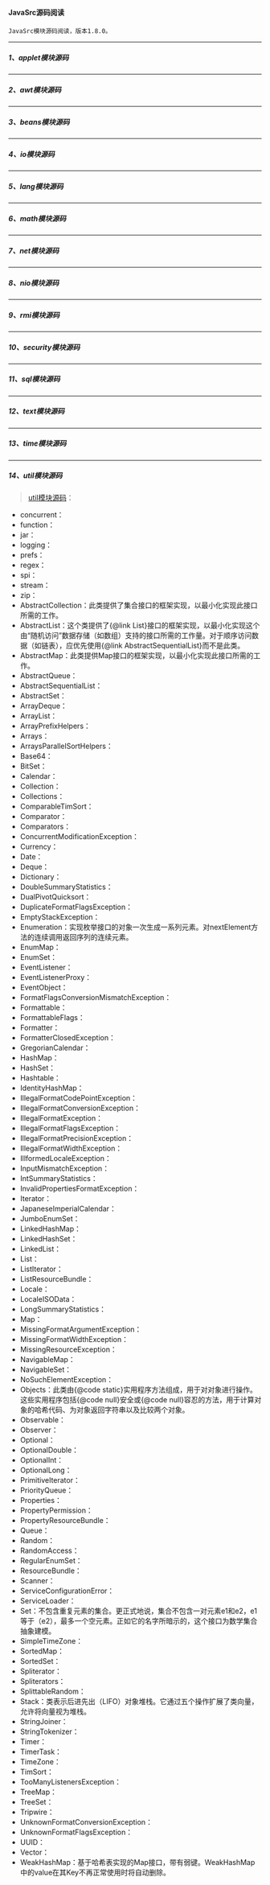 #### JavaSrc源码阅读
    JavaSrc模块源码阅读，版本1.8.0。

-----
##### 1、applet模块源码

-----
##### 2、awt模块源码

-----
##### 3、beans模块源码

-----
##### 4、io模块源码

-----
##### 5、lang模块源码

-----
##### 6、math模块源码

-----
##### 7、net模块源码

-----
##### 8、nio模块源码

-----
##### 9、rmi模块源码

-----
##### 10、security模块源码

-----
##### 11、sql模块源码

-----
##### 12、text模块源码

-----
##### 13、time模块源码

-----
##### 14、util模块源码
> [util模块源码](src/main/java/util)：
* concurrent：
* function：
* jar：
* logging：
* prefs：
* regex：
* spi：
* stream：
* zip：
* AbstractCollection：此类提供了集合接口的框架实现，以最小化实现此接口所需的工作。
* AbstractList：这个类提供了{@link List}接口的框架实现，以最小化实现这个由“随机访问”数据存储（如数组）支持的接口所需的工作量。对于顺序访问数据（如链表），应优先使用{@link AbstractSequentialList}而不是此类。
* AbstractMap：此类提供Map接口的框架实现，以最小化实现此接口所需的工作。
* AbstractQueue：
* AbstractSequentialList：
* AbstractSet：
* ArrayDeque：
* ArrayList：
* ArrayPrefixHelpers：
* Arrays：
* ArraysParallelSortHelpers：
* Base64：
* BitSet：
* Calendar：
* Collection：
* Collections：
* ComparableTimSort：
* Comparator：
* Comparators：
* ConcurrentModificationException：
* Currency：
* Date：
* Deque：
* Dictionary：
* DoubleSummaryStatistics：
* DualPivotQuicksort：
* DuplicateFormatFlagsException：
* EmptyStackException：
* Enumeration：实现枚举接口的对象一次生成一系列元素。对nextElement方法的连续调用返回序列的连续元素。
* EnumMap：
* EnumSet：
* EventListener：
* EventListenerProxy：
* EventObject：
* FormatFlagsConversionMismatchException：
* Formattable：
* FormattableFlags：
* Formatter：
* FormatterClosedException：
* GregorianCalendar：
* HashMap：
* HashSet：
* Hashtable：
* IdentityHashMap：
* IllegalFormatCodePointException：
* IllegalFormatConversionException：
* IllegalFormatException：
* IllegalFormatFlagsException：
* IllegalFormatPrecisionException：
* IllegalFormatWidthException：
* IllformedLocaleException：
* InputMismatchException：
* IntSummaryStatistics：
* InvalidPropertiesFormatException：
* Iterator：
* JapaneseImperialCalendar：
* JumboEnumSet：
* LinkedHashMap：
* LinkedHashSet：
* LinkedList：
* List：
* ListIterator：
* ListResourceBundle：
* Locale：
* LocaleISOData：
* LongSummaryStatistics：
* Map：
* MissingFormatArgumentException：
* MissingFormatWidthException：
* MissingResourceException：
* NavigableMap：
* NavigableSet：
* NoSuchElementException：
* Objects：此类由{@code static}实用程序方法组成，用于对对象进行操作。这些实用程序包括{@code null}安全或{@code null}容忍的方法，用于计算对象的哈希代码、为对象返回字符串以及比较两个对象。
* Observable：
* Observer：
* Optional：
* OptionalDouble：
* OptionalInt：
* OptionalLong：
* PrimitiveIterator：
* PriorityQueue：
* Properties：
* PropertyPermission：
* PropertyResourceBundle：
* Queue：
* Random：
* RandomAccess：
* RegularEnumSet：
* ResourceBundle：
* Scanner：
* ServiceConfigurationError：
* ServiceLoader：
* Set：不包含重复元素的集合。更正式地说，集合不包含一对元素e1和e2，e1等于（e2），最多一个空元素。正如它的名字所暗示的，这个接口为数学集合抽象建模。
* SimpleTimeZone：
* SortedMap：
* SortedSet：
* Spliterator：
* Spliterators：
* SplittableRandom：
* Stack：类表示后进先出（LIFO）对象堆栈。它通过五个操作扩展了类向量，允许将向量视为堆栈。
* StringJoiner：
* StringTokenizer：
* Timer：
* TimerTask：
* TimeZone：
* TimSort：
* TooManyListenersException：
* TreeMap：
* TreeSet：
* Tripwire：
* UnknownFormatConversionException：
* UnknownFormatFlagsException：
* UUID：
* Vector：
* WeakHashMap：基于哈希表实现的Map接口，带有弱键。WeakHashMap中的value在其Key不再正常使用时将自动删除。
